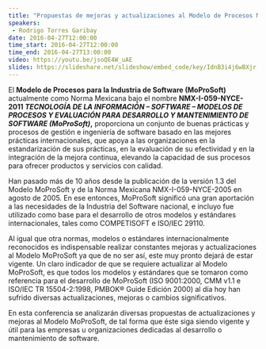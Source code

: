 ```yaml
---
title: "Propuestas de mejoras y actualizaciones al Modelo de Procesos MoProSoft"
speakers:
 - Rodrigo Torres Garibay
date: 2016-04-27T12:00:00
time_start: 2016-04-27T12:00:00
time_end: 2016-04-27T13:00:00
video: https://youtu.be/jsoQE4W_uAE
slides: https://slideshare.net/slideshow/embed_code/key/IdnB3i4j6wBXjr
---
```


El <strong>Modelo de Procesos para la Industria de Software (MoProSoft)</strong> actualmente como Norma Mexicana bajo el nombre <strong>NMX-I-059-NYCE-2011 <em>TECNOLOGÍA DE LA INFORMACIÓN – SOFTWARE – MODELOS DE PROCESOS Y EVALUACIÓN PARA DESARROLLO Y MANTENIMIENTO DE SOFTWARE (MoProSoft)</em>,</strong> proporciona un conjunto de buenas prácticas y procesos de gestión e ingeniería de software basado en las mejores prácticas internacionales, que apoya a las organizaciones en la estandarización de sus prácticas, en la evaluación de su efectividad y en la integración de la mejora continua, elevando la capacidad de sus procesos para ofrecer productos y servicios con calidad.

Han pasado más de 10 años desde la publicación de la versión 1.3 del Modelo MoProSoft y de la Norma Mexicana NMX-I-059-NYCE-2005 en agosto de 2005. En ese entonces, MoProSoft significó una gran aportación a las necesidades de la Industria del Software nacional, e incluyo fue utilizado como base para el desarrollo de otros modelos y estándares internacionales, tales como COMPETISOFT e ISO/IEC 29110.

Al igual que otra normas, modelos o estándares internacionalmente reconocidos es indispensable realizar constantes mejoras y actualizaciones al Modelo MoProSoft ya que de no ser así, este muy pronto dejará de estar vigente. Un claro indicador de que se requiere actualizar al Modelo MoProSoft, es que todos los modelos y estándares que se tomaron como referencia para el desarrollo de MoProSoft (ISO 9001:2000, CMM v1.1 e ISO/IEC TR 15504-2:1998, PMBOK® Guide Edición 2000) al día hoy han sufrido diversas actualizaciones, mejoras o cambios significativos.

En esta conferencia se analizarán diversas propuestas de actualizaciones y mejoras al Modelo MoProSoft, de tal forma que éste siga siendo vigente y útil para las empresas u organizaciones dedicadas al desarrollo o mantenimiento de software.